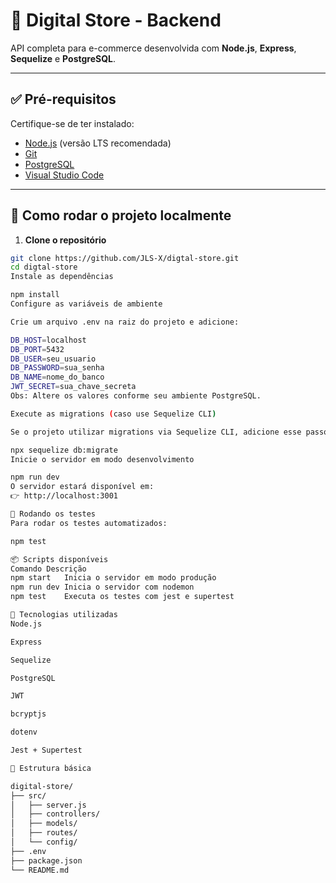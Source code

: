 # 🛒 Digital Store - Backend

API completa para e-commerce desenvolvida com **Node.js**, **Express**, **Sequelize** e **PostgreSQL**.

---

## ✅ Pré-requisitos

Certifique-se de ter instalado:

- [Node.js](https://nodejs.org/) (versão LTS recomendada)
- [Git](https://git-scm.com/)
- [PostgreSQL](https://www.postgresql.org/)
- [Visual Studio Code](https://code.visualstudio.com/)

---

## 🚀 Como rodar o projeto localmente

1. **Clone o repositório**

```bash
git clone https://github.com/JLS-X/digtal-store.git
cd digtal-store
Instale as dependências

npm install
Configure as variáveis de ambiente

Crie um arquivo .env na raiz do projeto e adicione:

DB_HOST=localhost
DB_PORT=5432
DB_USER=seu_usuario
DB_PASSWORD=sua_senha
DB_NAME=nome_do_banco
JWT_SECRET=sua_chave_secreta
Obs: Altere os valores conforme seu ambiente PostgreSQL.

Execute as migrations (caso use Sequelize CLI)

Se o projeto utilizar migrations via Sequelize CLI, adicione esse passo. Caso contrário, ignore.

npx sequelize db:migrate
Inicie o servidor em modo desenvolvimento

npm run dev
O servidor estará disponível em:
👉 http://localhost:3001

🧪 Rodando os testes
Para rodar os testes automatizados:

npm test

📦 Scripts disponíveis
Comando	Descrição
npm start	Inicia o servidor em modo produção
npm run dev	Inicia o servidor com nodemon
npm test	Executa os testes com jest e supertest

🧰 Tecnologias utilizadas
Node.js

Express

Sequelize

PostgreSQL

JWT

bcryptjs

dotenv

Jest + Supertest

📂 Estrutura básica

digital-store/
├── src/
│   ├── server.js
│   ├── controllers/
│   ├── models/
│   ├── routes/
│   └── config/
├── .env
├── package.json
└── README.md
